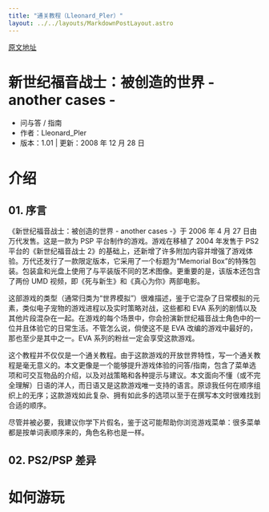 ```yaml
---
title: "通关教程（Lleonard_Pler）"
layout: ../../layouts/MarkdownPostLayout.astro
---
```

[原文地址](https://gamefaqs.gamespot.com/psp/930008-neon-genesis-evangelion-tsukurareshi-sekai-another-cases/faqs/45735)
# 新世纪福音战士：被创造的世界 - another cases -

- 问与答 / 指南
- 作者：Lleonard_Pler
- 版本：1.01 | 更新：2008 年 12 月 28 日

# 介绍

## 01. 序言

《新世纪福音战士：被创造的世界 - another cases -》于 2006 年 4 月 27 日由万代发售。这是一款为 PSP 平台制作的游戏。游戏在移植了 2004 年发售于 PS2 平台的《新世纪福音战士 2》的基础上，还新增了许多附加内容并增强了游戏体验。万代还发行了一款限定版本，它采用了一个标题为“Memorial Box”的特殊包装。包装盒和光盘上使用了与平装版不同的艺术图像。更重要的是，该版本还包含了两份 UMD 视频，即《死与新生》和《真心为你》两部电影。

这部游戏的类型（通常归类为“世界模拟”）很难描述，鉴于它混杂了日常模拟的元素，类似电子宠物的游戏进程以及实时策略对战，这些都和 EVA 系列的剧情以及其他片段混杂在一起。在游戏的每个场景中，你会扮演新世纪福音战士角色中的一位并且体验它的日常生活。不管怎么说，倘使这不是 EVA 改编的游戏中最好的，那也至少是其中之一。EVA 系列的粉丝一定会享受这款游戏。

这个教程并不仅仅是一个通关教程。由于这款游戏的开放世界特性，写一个通关教程是毫无意义的。本文更像是一个能够提升游戏体验的问答/指南，包含了菜单选项和可交互物品的介绍，以及对战策略和各种提示与建议。本文面向不懂（或不完全理解）日语的洋人，而日语又是这款游戏唯一支持的语言。原谅我任何在顺序组织上的无序；这款游戏如此复杂、拥有如此多的选项以至于在撰写本文时很难找到合适的顺序。

尽管并被必要，我建议你学下片假名，鉴于这可能帮助你浏览游戏菜单：很多菜单都是按单词表顺序来的，角色名称也是一样。

## 02. PS2/PSP 差异

# 如何游玩


